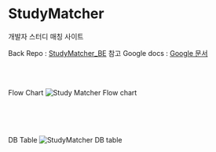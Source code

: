 # StudyMatcher
개발자 스터디 매칭 사이트

Back Repo : [StudyMatcher_BE](https://github.com/Thirdsense3/StudyMatcher_BE)
참고 Google docs : [Google 문서](https://docs.google.com/document/d/1X1P-m9sL4iWKePTRhvlW2BScIvwCzL2ydbH7vDpWv-Q/edit)

<br>
<br>

Flow Chart
![Study Matcher Flow chart](https://user-images.githubusercontent.com/14210444/132620951-6c6976cd-fc87-4f58-a918-996858e5d115.jpg)


<br>
<br>
<br>

DB Table
![StudyMatcher DB table](https://user-images.githubusercontent.com/14210444/132128570-9da93696-7068-48c8-bc6d-9d96e0ec76f9.png)

